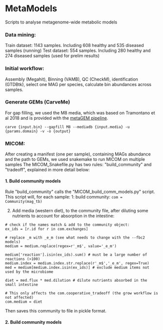 # MetaModels
Scripts to analyse metagenome-wide metabolic models


### Data mining:
Train dataset: 1143 samples. Including 608 healthy and 535 diseased samples (running)
Test dataset: 554 samples. Including 280 healthy and 274 diseased samples (used for prelim results)

### Initial workflow:
Assembly (Megahit), Binning (VAMB), QC (CheckM), identification (GTDBtk), select one MAG per species, calculate bin abundances across samples.


### Generate GEMs (CarveMe)
For gap filling, we used the M8 media, which was based on Tramontano et al 2018 and is provided with the [metaGEM pipeline](https://github.com/franciscozorrilla/metaGEM).

`carve {input.bin} --gapfill M8 --mediadb {input.media} -u {params.domain} -v -o {output}`


### MICOM:

After creating a manifest (one per sample), containing MAGs abundance and the path to GEMs, we used snakemake to run MICOM on multiple samples
The MICOM_Snakefile.py has two rules: "build_community" and "tradeoff", explained in more detail below:

#### 1. Build community models

Rule "build_community" calls the "MICOM_build_comm_models.py" script.
This script will, for each sample:
1: build community:
`com = Community(mag_tb)`

2. Add media (western diet), to the community file, after diluting some nutrients to account for absorption in the intestine:

```
# check if the names match & add to the community object:
ex_ids = [r.id for r in com.exchanges]

# replace _m with _e_m (see what needs to change with the --fbc2 models)
medium = medium.replace(regex=r'_m$', value='_e_m')

medium['reaction'].isin(ex_ids).sum() # must be a large number of reactions (>100)
medium.index = medium.index.str.replace(r'_m$','_e_m', regex=True)
med = medium[medium.index.isin(ex_ids)] # exclude medium items not used by the microbiome

diet = med.flux * med.dilution # dilute nutrients absorbed in the small intestine

# This only affects the com.cooperative_tradeoff (the grow workflow is not affected)
com.medium = diet
```

Then saves this community to file in pickle format.


#### 2. Build community models



